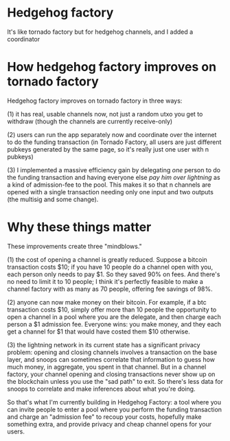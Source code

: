 # Hedgehog factory
It's like tornado factory but for hedgehog channels, and I added a coordinator

# How hedgehog factory improves on tornado factory

Hedgehog factory improves on tornado factory in three ways:

(1) it has real, usable channels now, not just a random utxo you get to withdraw (though the channels are currently receive-only)

(2) users can run the app separately now and coordinate over the internet to do the funding transaction (in Tornado Factory, all users are just different pubkeys generated by the same page, so it's really just one user with n pubkeys)

(3) I implemented a massive efficiency gain by delegating *one* person to do the funding transaction and having everyone else *pay him over lightning* as a kind of admission-fee to the pool. This makes it so that n channels are opened with a single transaction needing only one input and two outputs (the multisig and some change).

# Why these things matter

These improvements create three "mindblows."

(1) the cost of opening a channel is greatly reduced. Suppose a bitcoin transaction costs $10; if you have 10 people do a channel open with you, each person only needs to pay $1. So they saved 90% on fees. And there's no need to limit it to 10 people; I think it's perfectly feasible to make a channel factory with as many as 70 people, offering fee savings of 98%.

(2) anyone can now make money on their bitcoin. For example, if a btc transaction costs $10, simply offer more than 10 people the opportunity to open a channel in a pool where you are the delegate, and then charge each person a $1 admission fee. Everyone wins: you make money, and they each get a channel for $1 that would have costed them $10 otherwise.

(3) the lightning network in its current state has a significant privacy problem: opening and closing channels involves a transaction on the base layer, and snoops can sometimes correlate that information to guess how much money, in aggregate, you spent in that channel. But in a channel factory, your channel opening and closing transactions never show up on the blockchain unless you use the "sad path" to exit. So there's less data for snoops to correlate and make inferences about what you're doing.

So that's what I'm currently building in Hedgehog Factory: a tool where you can invite people to enter a pool where you perform the funding transaction and charge an "admission fee" to recoup your costs, hopefully make something extra, and provide privacy and cheap channel opens for your users.
